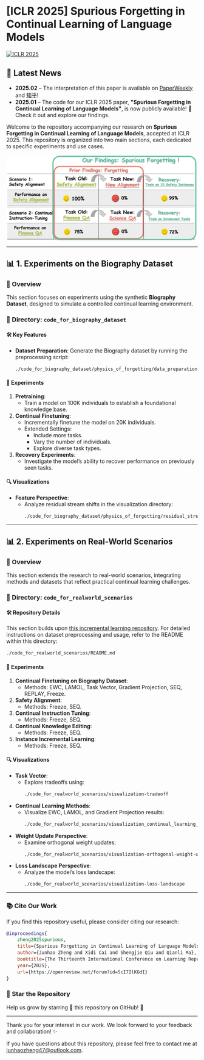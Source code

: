 # [ICLR 2025] Spurious Forgetting in Continual Learning of Language Models

[![ICLR 2025](https://img.shields.io/badge/ICLR2025-Spurious_Forgetting-1c8139.svg)](https://openreview.net/forum?id=ScI7IlKGdI)

## 📢 Latest News  

- **2025.02** – The interpretation of this paper is available on [PaperWeekly](https://mp.weixin.qq.com/s/d7QkZGBE1IKnrEfcqDH4ng) and [知乎](https://zhuanlan.zhihu.com/p/23021161842)!
- **2025.01** – The code for our ICLR 2025 paper, **"Spurious Forgetting in Continual Learning of Language Models"**, is now publicly available! 🚀 Check it out and explore our findings.  


Welcome to the repository accompanying our research on **Spurious Forgetting in Continual Learning of Language Models**, accepted at ICLR 2025. This repository is organized into two main sections, each dedicated to specific experiments and use cases.

![illustrution](./assets/introduction.png)

---

## **📊 1. Experiments on the Biography Dataset**

### 📜 Overview
This section focuses on experiments using the synthetic **Biography Dataset**, designed to simulate a controlled continual learning environment. 

### 📂 Directory: `code_for_biography_dataset`

#### **🛠️ Key Features**
- **Dataset Preparation**: Generate the Biography dataset by running the preprocessing script:
  ```bash
  ./code_for_biography_dataset/physics_of_forgetting/data_preparation/preprocess_0720.py
  ```

#### **🔢 Experiments**
1. **Pretraining**:
   - Train a model on 100K individuals to establish a foundational knowledge base.
2. **Continual Finetuning**:
   - Incrementally finetune the model on 20K individuals.
   - Extended Settings:
     - Include more tasks.
     - Vary the number of individuals.
     - Explore diverse task types.
3. **Recovery Experiments**:
   - Investigate the model’s ability to recover performance on previously seen tasks.

#### **🔍 Visualizations**
- **Feature Perspective**:
  - Analyze residual stream shifts in the visualization directory:
    ```bash
    ./code_for_biography_dataset/physics_of_forgetting/residual_stream_shift_analysis
    ```

---

## **📊 2. Experiments on Real-World Scenarios**

### 📜 Overview
This section extends the research to real-world scenarios, integrating methods and datasets that reflect practical continual learning challenges. 

### 📂 Directory: `code_for_realworld_scenarios`

#### **🛠️ Repository Details**
This section builds upon [this incremental learning repository](https://github.com/zzz47zzz/codebase-for-incremental-learning-with-llm). For detailed instructions on dataset preprocessing and usage, refer to the README within this directory:
```bash
./code_for_realworld_scenarios/README.md
```

#### **🔢 Experiments**
1. **Continual Finetuning on Biography Dataset**:
   - Methods: EWC, LAMOL, Task Vector, Gradient Projection, SEQ, REPLAY, Freeze.
2. **Safety Alignment**:
   - Methods: Freeze, SEQ.
3. **Continual Instruction Tuning**:
   - Methods: Freeze, SEQ.
4. **Continual Knowledge Editing**:
   - Methods: Freeze, SEQ.
5. **Instance Incremental Learning**:
   - Methods: Freeze, SEQ.

#### **🔍 Visualizations**
- **Task Vector**:
  - Explore tradeoffs using:
    ```bash
    ./code_for_realworld_scenarios/visualization-tradeoff
    ```
- **Continual Learning Methods**:
  - Visualize EWC, LAMOL, and Gradient Projection results:
    ```bash
    ./code_for_realworld_scenarios/visualization_continual_learning_methods
    ```
- **Weight Update Perspective**:
  - Examine orthogonal weight updates:
    ```bash
    ./code_for_realworld_scenarios/visualization-orthogonal-weight-update
    ```
- **Loss Landscape Perspective**:
  - Analyze the model’s loss landscape:
    ```bash
    ./code_for_realworld_scenarios/visualization-loss-landscape
    ```

---

### **📚 Cite Our Work**
If you find this repository useful, please consider citing our research:
```bibtex
@inproceedings{
    zheng2025spurious,
    title={Spurious Forgetting in Continual Learning of Language Models},
    author={Junhao Zheng and Xidi Cai and Shengjie Qiu and Qianli Ma},
    booktitle={The Thirteenth International Conference on Learning Representations},
    year={2025},
    url={https://openreview.net/forum?id=ScI7IlKGdI}
}
```

### **🚀 Star the Repository**
Help us grow by starring 🌟 this repository on GitHub! 💖

---

Thank you for your interest in our work. We look forward to your feedback and collaboration! ✨

If you have questions about this repository, please feel free to contact me at [junhaozheng47@outlook.com](mailto:junhaozheng47@outlook.com).
